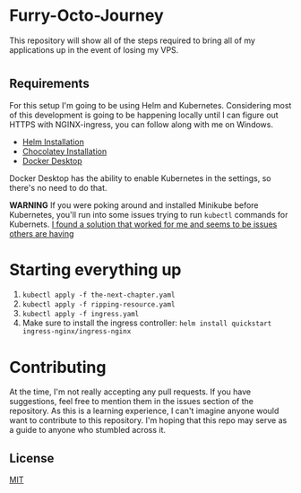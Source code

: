 # Furry-Octo-Journey
This repository will show all of the steps required to bring all of my applications up in the event of losing my VPS. 

#
## Requirements
For this setup I'm going to be using Helm and Kubernetes. Considering most of this development is going to be happening locally until I can figure out HTTPS with NGINX-ingress, you can follow along with me on Windows.

* [Helm Installation](https://helm.sh/docs/intro/install/)
* [Chocolatey Installation](https://chocolatey.org/install)
* [Docker Desktop](https://www.docker.com/products/docker-desktop)

Docker Desktop has the ability to enable Kubernetes in the settings, so there's no need to do that.

**WARNING** If you were poking around and installed Minikube before Kubernetes, you'll run into some issues trying to run `kubectl` commands for Kubernets. [I found a solution that worked for me and seems to be issues others are having](https://stackoverflow.com/questions/57297337/docker-for-desktop-kubernetes-unable-to-connect-to-the-server-dial-tcp-164)
# 
# Starting everything up

1. `kubectl apply -f the-next-chapter.yaml`
2. `kubectl apply -f ripping-resource.yaml`
3. `kubectl apply -f ingress.yaml`
4. Make sure to install the ingress controller: `helm install quickstart ingress-nginx/ingress-nginx`

#
# Contributing
At the time, I'm not really accepting any pull requests. If you have suggestions, feel free to mention them in the issues section of the repository. As this is a learning experience, I can't imagine anyone would want to contribute to this repository. I'm hoping that this repo may serve as a guide to anyone who stumbled across it.


## License
[MIT](https://choosealicense.com/licenses/mit/)